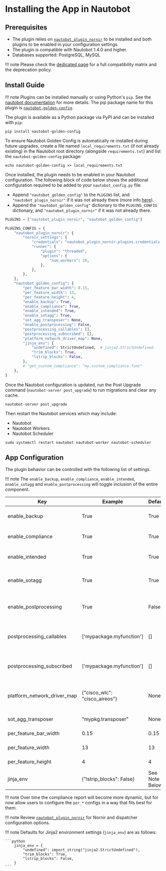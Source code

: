 # Installing the App in Nautobot

## Prerequisites

- The plugin relies on [`nautobot_plugin_nornir`](https://pypi.org/project/nautobot-plugin-nornir/) to be installed and both plugins to be enabled in your configuration settings.
- The plugin is compatible with Nautobot 1.4.0 and higher.
- Databases supported: PostgreSQL, MySQL

!!! note
    Please check the [dedicated page](compatibility_matrix.md) for a full compatibility matrix and the deprecation policy.

## Install Guide

!!! note
    Plugins can be installed manually or using Python's `pip`. See the [nautobot documentation](https://nautobot.readthedocs.io/en/latest/plugins/#install-the-package) for more details. The pip package name for this plugin is [`nautobot-golden-config`](https://pypi.org/project/nautobot-golden-config/).

The plugin is available as a Python package via PyPI and can be installed with `pip`:

```shell
pip install nautobot-golden-config
```

To ensure Nautobot Golden Config is automatically re-installed during future upgrades, create a file named `local_requirements.txt` (if not already existing) in the Nautobot root directory (alongside `requirements.txt`) and list the `nautobot-golden-config` package:

```shell
echo nautobot-golden-config >> local_requirements.txt
```

Once installed, the plugin needs to be enabled in your Nautobot configuration. The following block of code below shows the additional configuration required to be added to your `nautobot_config.py` file:

- Append `"nautobot_golden_config"` to the `PLUGINS` list, and `"nautobot_plugin_nornir"` if it was not already there (more info [here](https://docs.nautobot.com/projects/plugin-nornir/en/latest/)).
- Append the `"nautobot_golden_config"` dictionary to the `PLUGINS_CONFIG` dictionary, and `"nautobot_plugin_nornir"` if it was not already there.

```python
PLUGINS = ["nautobot_plugin_nornir", "nautobot_golden_config"]

PLUGINS_CONFIG = {
    "nautobot_plugin_nornir": {
        "nornir_settings": {
            "credentials": "nautobot_plugin_nornir.plugins.credentials.env_vars.CredentialsEnvVars",
            "runner": {
                "plugin": "threaded",
                "options": {
                    "num_workers": 20,
                },
            },
        },
    },
    "nautobot_golden_config": {
        "per_feature_bar_width": 0.15,
        "per_feature_width": 13,
        "per_feature_height": 4,
        "enable_backup": True,
        "enable_compliance": True,
        "enable_intended": True,
        "enable_sotagg": True,
        "sot_agg_transposer": None,
        "enable_postprocessing": False,
        "postprocessing_callables": [],
        "postprocessing_subscribed": [],
        "platform_network_driver_map": None,
        "jinja_env": {
            "undefined": StrictUndefined,  # jinja2.StrictUndefined
            "trim_blocks": True,
            "lstrip_blocks": False,
        },
        # "get_custom_compliance": "my.custom_compliance.func"
    },
}
```

Once the Nautobot configuration is updated, run the Post Upgrade command (`nautobot-server post_upgrade`) to run migrations and clear any cache.

```shell
nautobot-server post_upgrade
```

Then restart the Nautobot services which may include:

- Nautobot
- Nautobot Workers
- Nautobot Scheduler

```shell
sudo systemctl restart nautobot nautobot-worker nautobot-scheduler
```

## App Configuration

The plugin behavior can be controlled with the following list of settings.

!!! note
    The `enable_backup`, `enable_compliance`, `enable_intended`, `enable_sotagg` and `enable_postprocessing` will toggle inclusion of the entire component.

| Key                                 | Example                       | Default        | Description                                                                                                                                                                |
| ----------------------------------- | ----------------------------- | -------------- | -------------------------------------------------------------------------------------------------------------------------------------------------------------------------- |
| enable_backup                       | True                          | True           | A boolean to represent whether or not to run backup configurations within the plugin.                                                                                      |
| enable_compliance                   | True                          | True           | A boolean to represent whether or not to run the compliance process within the plugin.                                                                                     |
| enable_intended                     | True                          | True           | A boolean to represent whether or not to generate intended configurations within the plugin.                                                                               |
| enable_sotagg                       | True                          | True           | A boolean to represent whether or not to provide a GraphQL query per device to allow the intended configuration to provide data variables to the plugin.                   |
| enable_postprocessing               | True                          | False          | A boolean to represent whether or not to generate intended configurations to push, with extra processing such as secrets rendering.                                        |
| postprocessing_callables            | ['mypackage.myfunction']      | []             | A list of function paths, in dotted format, that are appended to the available methods for post-processing the intended configuration, for instance, the `render_secrets`. |
| postprocessing_subscribed           | ['mypackage.myfunction']      | []             | A list of function paths, that should exist as postprocessing_callables, that defines the order of application of during the post-processing process.                      |
| platform_network_driver_map         | {"cisco_wlc": "cisco_aireos"} | None           | A dictionary in which the key is the platform slug and the value is what netutils uses in any "network_os" parameter within `netutils.config.compliance.parser_map`.       |
| sot_agg_transposer                  | "mypkg.transposer"            | None           | A string representation of a function that can post-process the graphQL data.                                                                                              |
| per_feature_bar_width               | 0.15                          | 0.15           | The width of the table bar within the overview report                                                                                                                      |
| per_feature_width                   | 13                            | 13             | The width in inches that the overview table can be.                                                                                                                        |
| per_feature_height                  | 4                             | 4              | The height in inches that the overview table can be.                                                                                                                       |
| jinja_env                           | {"lstrip_blocks": False}      | See Note Below | A dictionary of Jinja2 Environment options compatible with Jinja2.SandboxEnvironment()                                                                                     |

!!! note
    Over time the compliance report will become more dynamic, but for now allow users to configure the `per_*` configs in a way that fits best for them.

!!! note
    Review [`nautobot_plugin_nornir`](https://docs.nautobot.com/projects/plugin-nornir/en/latest/user/app_feature_dispatcher/) for Nornir and dispatcher configuration options.

!!! note
    Defaults for Jinja2 environment settings (`jinja_env`) are as follows:

    ```python
        jinja_env = {
            "undefined": import_string("jinja2.StrictUndefined"),
            "trim_blocks": True,
            "lstrip_blocks": False,
        }
    ```
